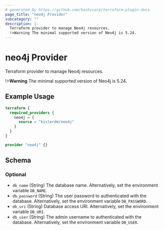 ```yaml
---
# generated by https://github.com/hashicorp/terraform-plugin-docs
page_title: "neo4j Provider"
subcategory: ""
description: |-
  Terraform provider to manage Neo4j resources.
  !>Warning The minimal supported version of Neo4j is 5.24.
---
```


# neo4j Provider

Terraform provider to manage Neo4j resources.

!>**Warning** The minimal supported version of Neo4j is 5.24.

## Example Usage

```terraform
terraform {
  required_providers {
    neo4j = {
      source = "kislerdm/neo4j"
    }
  }
}

provider "neo4j" {}
```

<!-- schema generated by tfplugindocs -->
## Schema

### Optional

- `db_name` (String) The database name. Alternatively, set the environment variable `DB_NAME`.
- `db_password` (String) The user password to authenticated with the database. Alternatively, set the environment variable `DB_PASSWORD`.
- `db_uri` (String) Database access URI. Alternatively, set the environment variable `DB_URI`.
- `db_user` (String) The admin username to authenticated with the database. Alternatively, set the environment variable `DB_USER`.
